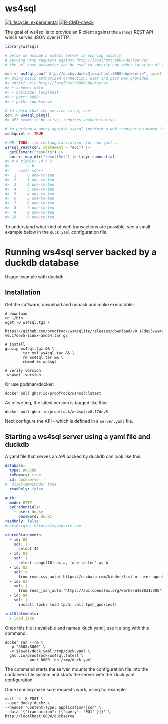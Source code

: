 
<!-- README.md is generated from README.Rmd. Please edit that file -->

# ws4sql

<!-- badges: start -->

[![Lifecycle:
experimental](https://img.shields.io/badge/lifecycle-experimental-orange.svg)](https://lifecycle.r-lib.org/articles/stages.html#experimental)
[![R-CMD-check](https://github.com/KTH-Library/ws4sql/actions/workflows/R-CMD-check.yaml/badge.svg)](https://github.com/KTH-Library/ws4sql/actions/workflows/R-CMD-check.yaml)
<!-- badges: end -->

The goal of ws4sql is to provide an R client against the `ws4sql` REST
API which serves JSON over HTTP.

``` r
library(ws4sql)

# below we assume a ws4sql server is running locally 
# serving http requests against http://localhost:8000/duckserve/
# the url_base parameter can be used to specify any other location of the service

con <- ws4sql_con("http://ducky:duckz@localhost:8000/duckserve", quiet = FALSE)
#> Using basic authorized connection, user and pass was provided.
#> <httr2_url> http://localhost:8000/duckserve
#> • scheme: http
#> • hostname: localhost
#> • port: 8000
#> • path: /duckserve

# to check that the service is up, use:
con |> ws4sql_ping()
#> API seems to be alive, requires authentication.

# to perform a query against ws4sql (perform a web transaction named "#Q1"), use:
con$quiet <- TRUE

# NB: TODO: fix rectangularization, for now just ...
ws4sql_read(con, statement = "#Q1") |> 
  getElement("results") |> 
  purrr::map_dfr("resultSet") |> tidyr::unnest(a)
#> # A tibble: 10 × 2
#>        a b         
#>    <int> <chr>     
#>  1     0 one-to-ten
#>  2     1 one-to-ten
#>  3     2 one-to-ten
#>  4     3 one-to-ten
#>  5     4 one-to-ten
#>  6     5 one-to-ten
#>  7     6 one-to-ten
#>  8     7 one-to-ten
#>  9     8 one-to-ten
#> 10     9 one-to-ten
```

To understand what kind of web transactions are possible, see a small
example below in the `duck.yaml` configuration file.

# Running ws4sql server backed by a duckdb database

Usage example with duckdb.

## Installation

Get the software, download and unpack and make executable:

    # download
    cd ~/bin
    wget -O ws4sql.tgz \
            https://github.com/proofrock/ws4sqlite/releases/download/v0.17dev5/ws4sql-v0.17dev5-linux-amd64.tar.gz
    
    # install
    gunzip ws4sql.tgz && \
            tar xvf ws4sql.tar && \
            rm ws4sql.tar && \
            chmod +x ws4sql
    
    # verify version
     ws4sql -version

Or use podman/docker:

    docker pull ghcr.io/proofrock/ws4sql:latest

As of writing, the latest version is tagged like this:

    docker pull ghcr.io/proofrock/ws4sql:v0.17dev5

Next configure the API - which is defined in a `server.yaml` file.

## Starting a ws4sql server using a yaml file and duckdb

A yaml file that serves an API backed by duckdb can look like this:

``` yaml
database:
  type: DUCKDB
  inMemory: true
  id: duckserve
#  disableWALMode: true
  readOnly: false

auth:
  mode: HTTP
  byCredentials:
    - user: ducky
      password: duckz
readOnly: false
#corsOrigin: https://myownsite.com

storedStatements:
  - id: Q0
    sql: |
      select 42
  - id: Q1
    sql: |
      select range(10) as a, 'one-to-ten' as b
  - id: Q2
    sql: >
      from read_csv_auto('https://csvbase.com/kinder/list-of-user-agents')
  - id: Q3
    sql: |
      from read_json_auto('https://api.openalex.org/works/W4388315306')
  - id: Q4
    sql: |
      install tpch; load tpch; call tpch_queries()

initStatements:
  - load json
```

Once this file is available and names ‘duck.yaml’, use it along with
this command:

    docker run --rm \
      -p "8000:8000" \
      -v $(pwd)/duck.yaml:/tmp/duck.yaml \
      ghcr.io/proofrock/ws4sql:latest \
              -port 8000 -db /tmp/duck.yaml

The command starts the server, mounts the configuration file into the
containers file system and starts the server with the ‘duck.yaml’
configuration.

Once running make sure requests work, using for example:

    curl -s -X POST \
    --user ducky:duckz \
    --header 'Content-Type: application/json' \
    --data '{"transaction": [{"query": "#Q1" }]}' \
    http://localhost:8000/duckserve
